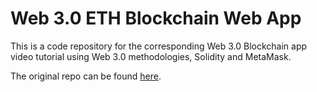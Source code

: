 # Web 3.0 ETH Blockchain Web App
This is a code repository for the corresponding Web 3.0 Blockchain app video tutorial using Web 3.0 methodologies, Solidity and MetaMask.

The original repo can be found [here][repoUrl].

[repoUrl]:<https://github.com/adrianhajdin/project_web3.0>
